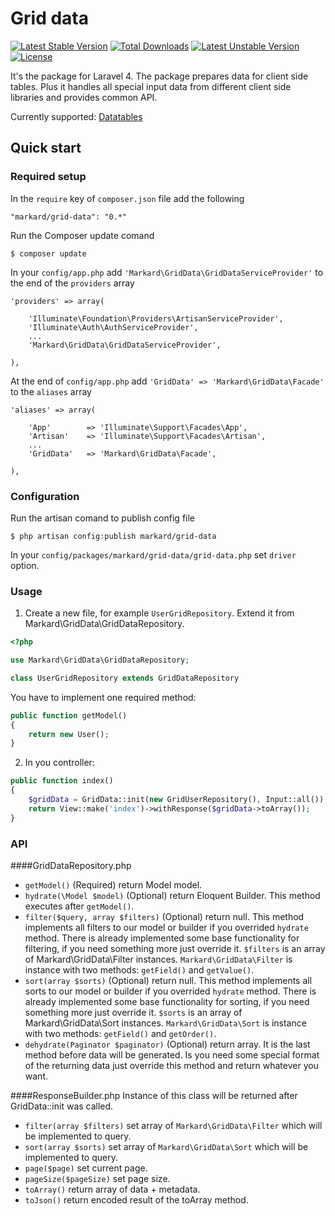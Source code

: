 # Grid data
[![Latest Stable Version](https://poser.pugx.org/markard/grid-data/v/stable.svg)](https://packagist.org/packages/markard/grid-data) 
[![Total Downloads](https://poser.pugx.org/markard/grid-data/downloads.svg)](https://packagist.org/packages/markard/grid-data) [![Latest Unstable Version](https://poser.pugx.org/markard/grid-data/v/unstable.svg)](https://packagist.org/packages/markard/grid-data) 
[![License](https://poser.pugx.org/markard/grid-data/license.svg)](https://packagist.org/packages/markard/grid-data)

It's the package for Laravel 4. The package prepares data for client side tables. Plus it handles all special input data from different client side libraries and provides common API.

Currently supported: [Datatables]

[Datatables]: http://datatables.net/

## Quick start

### Required setup

In the `require` key of `composer.json` file add the following

    "markard/grid-data": "0.*"

Run the Composer update comand

    $ composer update

In your `config/app.php` add `'Markard\GridData\GridDataServiceProvider'` to the end of the `providers` array

    'providers' => array(

        'Illuminate\Foundation\Providers\ArtisanServiceProvider',
        'Illuminate\Auth\AuthServiceProvider',
        ...
        'Markard\GridData\GridDataServiceProvider',

    ),

At the end of `config/app.php` add `'GridData' => 'Markard\GridData\Facade'` to the `aliases` array

    'aliases' => array(

        'App'        => 'Illuminate\Support\Facades\App',
        'Artisan'    => 'Illuminate\Support\Facades\Artisan',
        ...
        'GridData'   => 'Markard\GridData\Facade',

    ),
    
### Configuration

Run the artisan comand to publish config file

    $ php artisan config:publish markard/grid-data
    
In your `config/packages/markard/grid-data/grid-data.php` set `driver` option.

### Usage

1) Create a new file, for example `UserGridRepository`. Extend it from Markard\GridData\GridDataRepository.

```php
<?php

use Markard\GridData\GridDataRepository;

class UserGridRepository extends GridDataRepository
```

You have to implement one required method:

```php
public function getModel()
{
    return new User();
}
```

2) In you controller:

```php
public function index()
{
    $gridData = GridData::init(new GridUserRepository(), Input::all());
    return View::make('index')->withResponse($gridData->toArray());
}
```

### API

####GridDataRepository.php
* `getModel()` (Required) return Model model.
* `hydrate(\Model $model)` (Optional) return Eloquent Builder. This method executes after `getModel()`.
* `filter($query, array $filters)` (Optional) return null. This method implements all filters to our model or builder if you overrided `hydrate` method. There is already implemented some base functionality for filtering, if you need something more just override it.
`$filters` is an array of Markard\GridData\Filter instances. `Markard\GridData\Filter` is instance with two methods: `getField()` and `getValue()`.
* `sort(array $sorts)` (Optional) return null. This method implements all sorts to our model or builder if you overrided `hydrate` method. There is already implemented some base functionality for sorting, if you need something more just override it.
`$sorts` is an array of Markard\GridData\Sort instances. `Markard\GridData\Sort` is instance with two methods: `getField()` and `getOrder()`.
* `dehydrate(Paginator $paginator)` (Optional) return array. It is the last method before data will be generated. Is you need some special format of the returning data just override this method and return whatever you want.

####ResponseBuilder.php
Instance of this class will be returned after GridData::init was called.

* `filter(array $filters)` set array of `Markard\GridData\Filter` which will be implemented to query.
* `sort(array $sorts)` set array of `Markard\GridData\Sort` which will be implemented to query.
* `page($page)` set current page.
* `pageSize($pageSize)` set page size.
* `toArray()` return array of data + metadata.
* `toJson()` return encoded result of the toArray method.